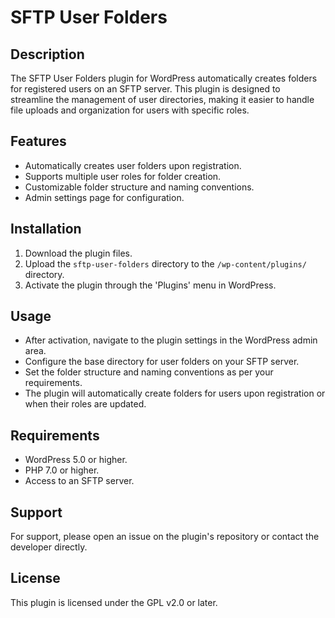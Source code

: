 # SFTP User Folders

## Description
The SFTP User Folders plugin for WordPress automatically creates folders for registered users on an SFTP server. This plugin is designed to streamline the management of user directories, making it easier to handle file uploads and organization for users with specific roles.

## Features
- Automatically creates user folders upon registration.
- Supports multiple user roles for folder creation.
- Customizable folder structure and naming conventions.
- Admin settings page for configuration.

## Installation
1. Download the plugin files.
2. Upload the `sftp-user-folders` directory to the `/wp-content/plugins/` directory.
3. Activate the plugin through the 'Plugins' menu in WordPress.

## Usage
- After activation, navigate to the plugin settings in the WordPress admin area.
- Configure the base directory for user folders on your SFTP server.
- Set the folder structure and naming conventions as per your requirements.
- The plugin will automatically create folders for users upon registration or when their roles are updated.

## Requirements
- WordPress 5.0 or higher.
- PHP 7.0 or higher.
- Access to an SFTP server.

## Support
For support, please open an issue on the plugin's repository or contact the developer directly.

## License
This plugin is licensed under the GPL v2.0 or later.